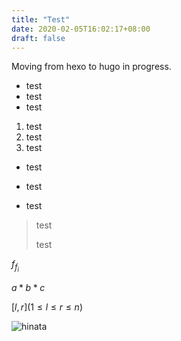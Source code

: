 ```yaml
---
title: "Test"
date: 2020-02-05T16:02:17+08:00
draft: false
---
```


Moving from hexo to hugo in progress.

- test
- test
- test

1. test
2. test
3. test
   
- test

- test

- test

> test
>
> test

$f_{f_i}$

$a*b*c$

$[l, r](1\le l\le r\le n)$

![hinata](https://i.loli.net/2020/02/05/IMjsfeSxDuV59qz.jpg)